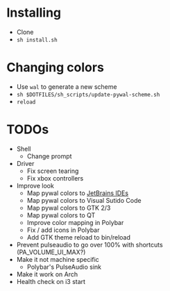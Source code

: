 # Installing

- Clone
- `sh install.sh`

# Changing colors

- Use `wal` to generate a new scheme
- `sh $DOTFILES/sh_scripts/update-pywal-scheme.sh`
- `reload`

# TODOs

- Shell
  - Change prompt
- Driver
  - Fix screen tearing
  - Fix xbox controllers
- Improve look
  - Map pywal colors to [JetBrains IDEs](https://github.com/0x6C38/intellijPywal)
  - Map pywal colors to Visual Sutido Code
  - Map pywal colors to GTK 2/3
  - Map pywal colors to QT
  - Improve color mapping in Polybar
  - Fix / add icons in Polybar
  - Add GTK theme reload to bin/reload
- Prevent pulseaudio to go over 100% with shortcuts (PA_VOLUME_UI_MAX?)
- Make it not machine specific
  - Polybar's PulseAudio sink
- Make it work on Arch
- Health check on i3 start